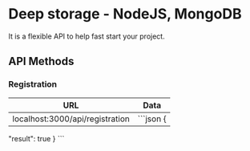 # Deep storage - NodeJS, MongoDB
It is a flexible API to help fast start your project.

## API Methods

### Registration

URL | Data
------------ | -------------
localhost:3000/api/registration|```json {
  "result": true
} ```
